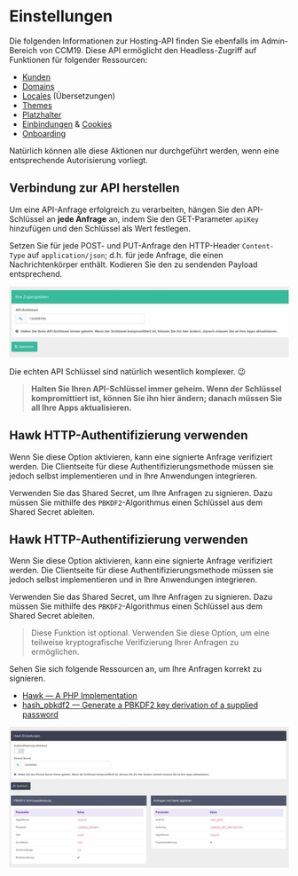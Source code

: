# Einstellungen

Die folgenden Informationen zur Hosting-API finden Sie ebenfalls im Admin-Bereich von CCM19. Diese API ermöglicht den Headless-Zugriff auf Funktionen für folgender Ressourcen:

* [Kunden](./endpoints/client.md)
* [Domains](./endpoints/domain.md)
* [Locales](./endpoints/locale.md) (Übersetzungen)
* [Themes](./endpoints/theme.md)
* [Platzhalter](./endpoints/placeholder.md)
* [Einbindungen](./endpoints/embedding.md) & [Cookies](./endpoints/embedding-asset.md)
* [Onboarding](./endpoints/onboarding.md)

Natürlich können alle diese Aktionen nur durchgeführt werden, wenn eine entsprechende Autorisierung vorliegt.

## Verbindung zur API herstellen

Um eine API-Anfrage erfolgreich zu verarbeiten, hängen Sie den API-Schlüssel an **jede Anfrage** an, indem Sie den GET-Parameter `apiKey` hinzufügen und den Schlüssel als Wert festlegen.

Setzen Sie für jede POST- und PUT-Anfrage den HTTP-Header `Content-Type` auf `application/json`; d.h. für jede Anfrage, die einen Nachrichtenkörper enthält. Kodieren Sie den zu sendenden Payload entsprechend.

![screenshot-2020.10.01-13_53_19-1601553199653](../../assets/screenshot-2020.10.01-13_53_19-1601553199653.jpg)

Die echten API Schlüssel sind natürlich wesentlich komplexer. 😉

> **Halten Sie Ihren API-Schlüssel immer geheim. Wenn der Schlüssel kompromittiert ist, können Sie ihn hier ändern; danach müssen Sie all Ihre Apps aktualisieren.**



## Hawk HTTP-Authentifizierung verwenden

Wenn Sie diese Option aktivieren, kann eine signierte Anfrage verifiziert werden. Die Clientseite für diese Authentifizierungsmethode müssen sie jedoch selbst implementieren und in Ihre Anwendungen integrieren.

Verwenden Sie das Shared Secret, um Ihre Anfragen zu signieren. Dazu müssen Sie mithilfe des `PBKDF2`-Algorithmus einen Schlüssel aus dem Shared Secret ableiten. 



## Hawk HTTP-Authentifizierung verwenden

Wenn Sie diese Option aktivieren, kann eine signierte Anfrage verifiziert werden. Die Clientseite für diese Authentifizierungsmethode müssen sie jedoch selbst implementieren und in Ihre Anwendungen integrieren.

Verwenden Sie das Shared Secret, um Ihre Anfragen zu signieren. Dazu müssen Sie mithilfe des `PBKDF2`-Algorithmus einen Schlüssel aus dem Shared Secret ableiten. 

> Diese Funktion ist optional. Verwenden Sie diese Option, um eine teilweise kryptografische Verifizierung Ihrer Anfragen zu ermöglichen.

Sehen Sie sich folgende Ressourcen an, um Ihre Anfragen korrekt zu signieren.

- [Hawk — A PHP Implementation](https://github.com/dflydev/dflydev-hawk#building-a-client)
- [hash_pbkdf2 — Generate a PBKDF2 key derivation of a supplied password](https://www.php.net/manual/en/function.hash-pbkdf2.php)

![screenshot-2020.10.01-14_02_14-1601553734725](../../assets/screenshot-2020.10.01-14_02_14-1601553734725.jpg)
